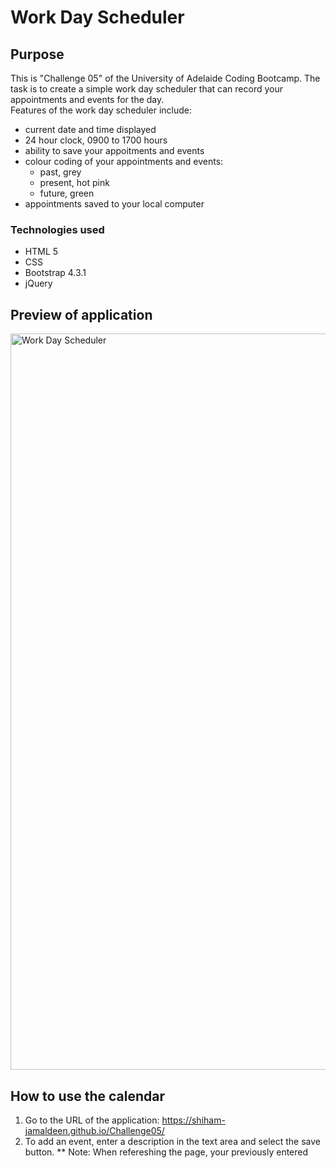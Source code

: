 # Work Day Scheduler

## Purpose

This is "Challenge 05" of the University of Adelaide Coding Bootcamp. The task is to create a simple work day scheduler that can record your appointments and events for the day.<br/>
Features of the work day scheduler include:

- current date and time displayed
- 24 hour clock, 0900 to 1700 hours
- ability to save your appoitments and events
- colour coding of your appointments and events:
  - past, grey
  - present, hot pink
  - future, green
- appointments saved to your local computer

### Technologies used

- HTML 5
- CSS
- Bootstrap 4.3.1
- jQuery

## Preview of application
<img width="1178" alt="Work Day Scheduler" src="https://user-images.githubusercontent.com/112249220/194977472-abec636a-cf2b-40e9-b0f0-c83805db49b2.png">

## How to use the calendar

1. Go to the URL of the application: https://shiham-jamaldeen.github.io/Challenge05/
2. To add an event, enter a description in the text area and select the save button.
  ** Note: When refereshing the page, your previously entered 

